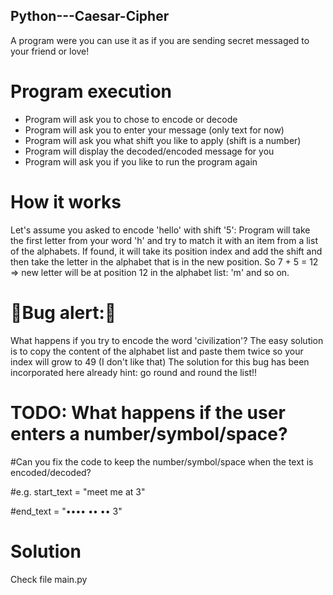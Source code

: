 ## Python---Caesar-Cipher

A program were you can use it as if you are sending secret messaged to your friend or love! 

# Program execution

- Program will ask you to chose to encode or decode
- Program will ask you to enter your message (only text for now)
- Program will ask you what shift you like to apply (shift is a number)
- Program will display the decoded/encoded message for you
- Program will ask you if you like to run the program again

# How it works

Let's assume you asked to encode 'hello' with shift '5':
Program will take the first letter from your word 'h' and try to match it with an item from a list of the alphabets. 
If found, it will take its position index and add the shift and then take the letter in the alphabet that is in the new position.
So 7 + 5 = 12 => new letter will be at position 12 in the alphabet list: 'm' and so on.

# 🐛Bug alert:🐛
What happens if you try to encode the word 'civilization'?
The easy solution is to copy the content of the alphabet list and paste them twice so your index will grow to 49 (I don't like that)
The solution for this bug has been incorporated here already
hint: go round and round the list!!


# TODO: What happens if the user enters a number/symbol/space?

#Can you fix the code to keep the number/symbol/space when the text is encoded/decoded?

#e.g. start_text = "meet me at 3"

#end_text = "•••• •• •• 3"

    


# Solution

Check file main.py
